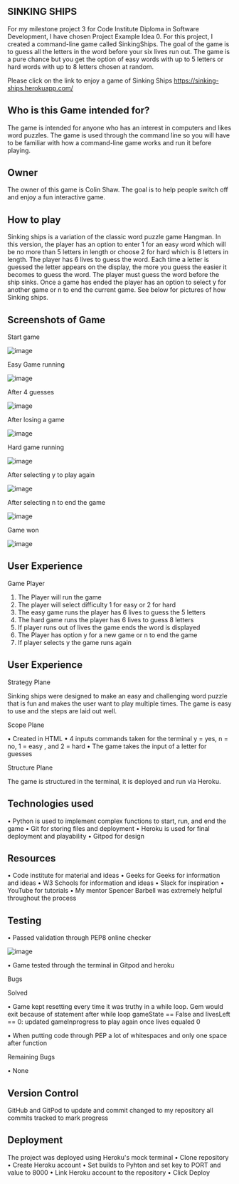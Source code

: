 SINKING SHIPS
--
For my milestone project 3 for Code Institute Diploma in Software Development, I have chosen Project Example Idea 0. For this project, I created a command-line game called SinkingShips. The goal of the game is to guess all the letters in the word before your six lives run out. The game is a pure chance but you get the option of easy words with up to 5 letters or hard words with up to 8 letters chosen at random. 

Please click on the link to enjoy a game of Sinking Ships https://sinking-ships.herokuapp.com/


Who is this Game intended for?
--

The game is intended for anyone who has an interest in computers and likes word puzzles. The game is used through the command line so you will have to be familiar with how a command-line game works and run it before playing.

Owner
--
The owner of this game is Colin Shaw. The goal is to help people switch off and enjoy a fun interactive game.

How to play
--
Sinking ships is a variation of the classic word puzzle game Hangman. In this version, the player has an option to enter 1 for an easy word which will be no more than 5 letters in length or choose 2 for hard which is 8 letters in length. The player has 6 lives to guess the word. Each time a letter is guessed the letter appears on the display, the more you guess the easier it becomes to guess the word. The player must guess the word before the ship sinks. Once a game has ended the player has an option to select y for another game or n to end the current game. See below for pictures of how Sinking ships. 

Screenshots of Game
--

Start game

![image](https://user-images.githubusercontent.com/56481190/163455314-55c5d16b-039d-491c-a247-56bf0a0a464a.png)


Easy Game running 

![image](https://user-images.githubusercontent.com/56481190/163455899-f2f383f4-5537-4011-b632-369acf2c9d09.png)


After 4 guesses

![image](https://user-images.githubusercontent.com/56481190/163456084-f27b7a24-9299-4f28-b61d-4007f65b8555.png)


After losing a game 

![image](https://user-images.githubusercontent.com/56481190/163456219-fe18f86d-4919-4eb0-9eb3-e63b5a52f6dc.png)


Hard game running 

![image](https://user-images.githubusercontent.com/56481190/163456740-769660e9-55d5-484b-9199-4e9c74cce274.png)


After selecting y to play again

![image](https://user-images.githubusercontent.com/56481190/163456407-3482f2f8-081c-47ae-82f3-bd64ce3e0b0f.png)


After selecting n to end the game

![image](https://user-images.githubusercontent.com/56481190/163456584-8a796352-00f7-4d02-879c-9a8d8694c584.png)


Game won 

![image](https://user-images.githubusercontent.com/56481190/163457035-495013ae-9c57-4906-a8ae-02f1dfa73fc2.png)


User Experience
--

Game Player
1.	The Player will run the game
2.	The player will select difficulty 1 for easy or 2 for hard
3.	The easy game runs the player has 6 lives to guess the 5 letters
4.	The hard game runs the player has 6 lives to guess 8 letters 
5.	If player runs out of lives the game ends the word is displayed
6.	The Player has option y for a new game or n to end the game 
7.	If player selects y the game runs again 

User Experience
--

Strategy Plane

Sinking ships were designed to make an easy and challenging word puzzle that is fun and makes the user want to play multiple times. The game is easy to use and the steps are laid out well. 

Scope Plane

•	Created in HTML
•	4 inputs commands taken for the terminal y = yes, n = no,  1 = easy , and 2 = hard
•	The game takes the input of a letter for guesses


Structure Plane

The game is structured in the terminal, it is deployed and run via Heroku.


Technologies used
--

•	Python is used to implement complex functions to start, run, and end the game
•	Git for storing files and deployment 
•	Heroku is used for final deployment and playability
•	Gitpod for design

Resources
--

•	Code institute for material and ideas
•	Geeks for Geeks for information and ideas
•	W3 Schools for information and ideas
•	Slack for inspiration
•	YouTube for tutorials
•	My mentor Spencer Barbell was extremely helpful throughout the process


Testing
--
• Passed validation through PEP8 online checker

![image](https://user-images.githubusercontent.com/56481190/163461249-3ccf3dee-46f3-4394-9314-bc8a14b6c5af.png)

• Game tested through the terminal in Gitpod and heroku

Bugs

Solved

• Game kept resetting every time it was truthy in a while loop. Gem would exit because of statement after while loop gameState == False and livesLeft == 0: updated gameInprogress to play again once lives equaled 0

• When putting code through PEP a lot of whitespaces and only one space after function 

Remaining Bugs

• None

Version Control
--

GitHub and GitPod to update and commit changed to my repository all commits tracked to mark progress

Deployment
--

The project was deployed using Heroku's mock terminal
• Clone repository
• Create Heroku account
• Set builds to Pyhton and set key to PORT and value to 8000
• Link Heroku account to the repository
• Click Deploy
